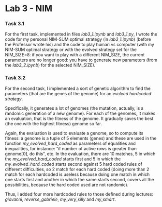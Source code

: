 # Lab 3 - NIM
### Task 3.1
For the first task, implemented in files *lab3_1.ipynb* and *lab3_1.py*, I wrote the code for my personal NIM-SUM optimal strategy (in *lab3_1.ipynb*) (before the Professor wrote his) and the code to play human vs computer (with my NIM-SUM optimal strategy or with the evolved strategy set for the NIM_SIZE=8: if you want to play with a different NIM_SIZE, the current parameters are no longer good: you have to generate new parameters (from the *lab3_2.ipynb*) for the selected NIM_SIZE).
### Task 3.2
For the second task, I implemented a sort of genetic algorithm to find the parameters (that are the genes of the genome) for an *evolved hardcoded strategy*.

Specifically, it generates a lot of genomes (the mutation, actually, is a randomic generation of a new genome). For each of the genomes, it makes an evaluation, that is the fitness of the genome. It gradually saves the best (the one with the highest fitness) genome so far. 

Again, the evaluation is used to evaluate a genome, so to compute its fitness: a genome is a tuple of 5 elements (genes) and these are used in 
the function *my_evolved_hard_coded* as parameters of equalities and inequalities, for instance: "if number of active rows is greater than
genome[0], do this", etc. 
In the evaluation, there are 10 matches, 5 in which the *my_evolved_hard_coded* starts first and 5 in which the *my_evolved_hard_coded* starts
second against 5 hard coded rules of different difficulties, so 2 match for each hard coded (doing more than 2 match for each hardcoded is
useless because doing one match in which one starts first and another in which the same starts second, covers all the possibilities, because
the hard coded used are not randomic).

Thus, I added four more hardcoded rules to those defined during lectures: *giovanni*, *reverse_gabriele*, *my_very_silly* and *my_smart*.
